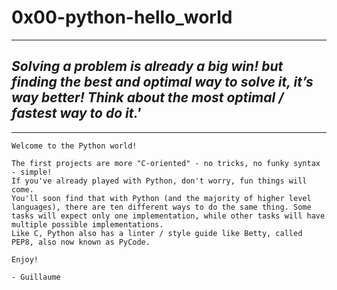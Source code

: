 # 0x00-python-hello_world

<hr>

## <em>Solving a problem is already a big win! but finding the best and optimal way to solve it, it’s way better! Think about the most optimal / fastest way to do it.'</em>

<hr>

```
Welcome to the Python world!

The first projects are more "C-oriented" - no tricks, no funky syntax - simple!
If you've already played with Python, don't worry, fun things will come.
You'll soon find that with Python (and the majority of higher level languages), there are ten different ways to do the same thing. Some tasks will expect only one implementation, while other tasks will have multiple possible implementations.
Like C, Python also has a linter / style guide like Betty, called PEP8, also now known as PyCode.

Enjoy!

- Guillaume
```

